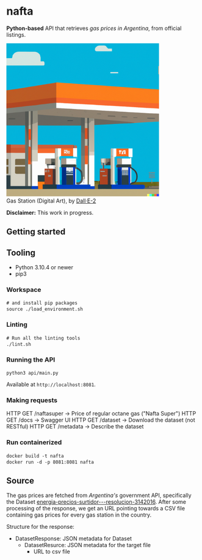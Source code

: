 # nafta

**Python-based** API that retrieves *gas prices in Argentina*, from official listings.

<p align="left">
  <img src="./media/GasStation-Dall-e-2.png" width="400" title="Gas Station, Digital Art, by Dall·E-2">
  <br/>
  <span>Gas Station (Digital Art), by </span><a href="https://openai.com/product/dall-e-2">Dall·E-2</a>
</p>

**Disclaimer:** This work in progress.

## Getting started

## Tooling

- Python 3.10.4 or newer
- pip3

### Workspace

```shell
# and install pip packages
source ./load_environment.sh
```

### Linting

```shell
# Run all the linting tools
./lint.sh
```

### Running the API

```shell
python3 api/main.py
```

Available at `http://localhost:8081`.

### Making requests

HTTP GET /naftasuper -> Price of regular octane gas ("Nafta Super")
HTTP GET /docs -> Swagger UI
HTTP GET /dataset -> Download the dataset (not RESTful)
HTTP GET /metadata -> Describe the dataset


### Run containerized
```shell
docker build -t nafta
docker run -d -p 8081:8081 nafta
```

## Source

The gas prices are fetched from *Argentina's* government API, specifically the Dataset [energia-precios-surtidor---resolucion-3142016](https://datos.gob.ar/dataset/energia-precios-surtidor---resolucion-3142016). After some processing of the response, we get an URL pointing towards a CSV file containing gas prices for every gas station in the country.

Structure for the response:

- DatasetResponse: JSON metadata for Dataset
  - DatasetResurce: JSON metadata for the target file
    - URL to csv file
